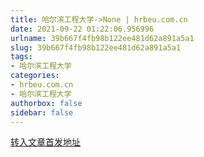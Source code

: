 ```yaml
---
title: 哈尔滨工程大学->None | hrbeu.com.cn
date: 2021-09-22 01:22:06.956996
urlname: 39b667f4fb98b122ee481d62a891a5a1
slug: 39b667f4fb98b122ee481d62a891a5a1
tags: 
- 哈尔滨工程大学
categories:
- hrbeu.com.cn
- 哈尔滨工程大学
authorbox: false
sidebar: false
---
```





[转入文章首发地址](https://mp.weixin.qq.com/s/6L-WY-sEU7TX7rRPeHxJpA)